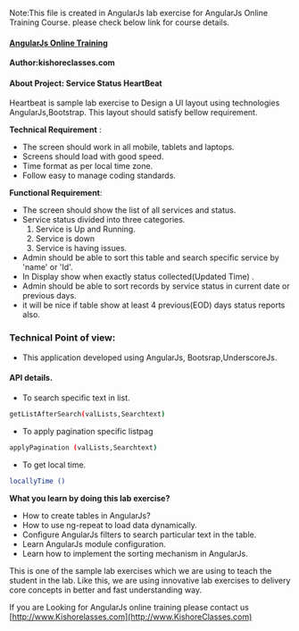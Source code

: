 Note:This file is created in AngularJs lab exercise for AngularJs Online Training Course.
please check below link for course details.

#### [AngularJs Online Training](https://kishoreclasses.com/Online-AngularJs-Training-from-India.html)

__Author:kishoreclasses.com__

#### About Project: Service Status HeartBeat
Heartbeat is sample lab exercise to Design a UI layout using technologies AngularJs,Bootstrap.
This layout should satisfy bellow requirement.

**Technical Requirement** :
- The screen should work in all mobile, tablets and laptops.
- Screens should load with good speed.
- Time format as per local time zone.
- Follow easy to manage coding standards.

**Functional Requirement**:
- The screen should show the list of all services and status.
- Service status divided into three categories.
  1. Service is Up and Running.
  2. Service is down
  3. Service is having issues.
- Admin should be able to sort this table and search specific service by 'name' or 'Id'.
- In Display show when exactly status collected(Updated Time) .
- Admin should be able to sort records by service status in current date or previous days.
- it will be nice if table show at least 4 previous(EOD) days status reports also.
 
### Technical Point of view:
- This application developed using AngularJs, Bootsrap,UnderscoreJs.
#### API details.
- To search specific text in list.
```sh
getListAfterSearch(valLists,Searchtext)
```
- To apply pagination specific listpag
```sh
applyPagination (valLists,Searchtext)
```
- To get local time.
```sh
locallyTime ()
```

__What you learn by doing this lab exercise?__

-  How to create tables in AngularJs?
-  How to use ng-repeat to load data dynamically.
-  Configure AngularJs filters to search particular text in the table.
-  Learn AngularJs module configuration.
-  Learn how to implement the sorting mechanism in AngularJs.
 
This is one of the sample lab exercises which we are using to teach the student in the lab.
Like this, we are using innovative lab exercises to delivery core concepts in better and fast understanding way.

If you are Looking for AngularJs online training  please contact us 
[http://www.Kishorelasses.com](http://www.KishoreClasses.com)
